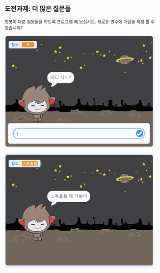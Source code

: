 ## 도전과제: 더 많은 질문들

챗봇이 다른 질문들을 하도록 프로그램 해 보십시오. 새로운 변수에 대답을 저장 할 수 있습니까?

![궁금한 것이 더 있습니까?](images/chatbot-question1.png)

![궁금한 것이 더 있습니까?](images/chatbot-question2.png)
